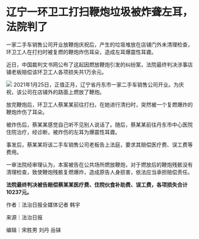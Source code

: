 # 辽宁一环卫工打扫鞭炮垃圾被炸聋左耳，法院判了

一家二手车销售公司开业放鞭炮庆祝后，产生的垃圾堆放在店铺门外未清理检查，环卫工人在打扫时被复燃的鞭炮炸伤耳朵，造成左耳爆震性耳聋。

近日，中国裁判文书网公布了这起因燃放鞭炮引发的纠纷案，法院最终判决涉事店铺老板赔偿该环卫工人各项损失共1万余元。

![](https://inews.gtimg.com/newsapp_bt/0/15629503827/1000)
2021年1月25日，正值正月，辽宁省丹东市一家二手车销售公司开业。为庆祝，该公司在店铺外的路面上燃放了鞭炮。

放完鞭炮后，环卫工人蔡某某前往打扫，在她进行清扫时，突然被一个复燃爆炸的鞭炮炸伤了耳朵。

被炸伤后，蔡某某感觉自己听不见别人说话了。随后，蔡某某前往丹东市中心医院住院治疗，经诊断，被炸伤的左耳为爆震性耳聋。

事发后，蔡某某将该二手车销售公司老板告上法庭，要求其赔偿医疗费、误工费等费用。

一审法院经审理认为，本案被告在公共场所燃放鞭炮，对于燃放后的鞭炮残骸没有清理检查，致使鞭炮残骸复燃爆炸，造成原告人身损害，依法应当承担赔偿责任。

**法院最终判决被告赔偿蔡某某医疗费、住院伙食补助费、误工费，各项损失合计10237元。**

作者｜法治日报全媒体记者 韩宇

来源｜法治日报

编辑｜宋胜男 刘丹 岳铼


